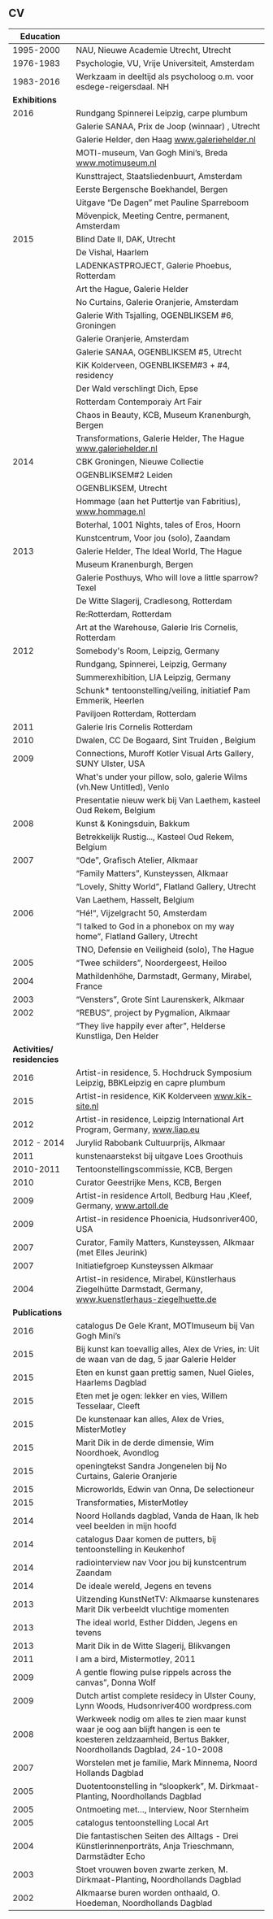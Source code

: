 ## CV


Education  | |
--------- | ---------
1995-2000 |	NAU, Nieuwe Academie Utrecht, Utrecht 
1976-1983 |	Psychologie, VU, Vrije Universiteit, Amsterdam 
1983-2016 |	Werkzaam in deeltijd als psycholoog o.m. voor esdege-reigersdaal. NH
**Exhibitions**  | 
2016 | Rundgang Spinnerei Leipzig, carpe plumbum
	 | Galerie SANAA, Prix de Joop (winnaar) , Utrecht
	 | Galerie Helder, den Haag www.galeriehelder.nl
	 | MOTI-museum, Van Gogh Mini’s, Breda www.motimuseum.nl
	 | Kunsttraject, Staatsliedenbuurt, Amsterdam
	 | Eerste Bergensche Boekhandel, Bergen
	 | Uitgave “De Dagen” met Pauline Sparreboom
	 | Mövenpick, Meeting Centre, permanent, Amsterdam
2015 | Blind Date II, DAK, Utrecht
	 | De Vishal, Haarlem
	 | LADENKASTPROJECT, Galerie Phoebus, Rotterdam
	 | Art the Hague, Galerie Helder
	 | No Curtains, Galerie Oranjerie, Amsterdam
	 | Galerie With Tsjalling, OGENBLIKSEM #6, Groningen
	 | Galerie Oranjerie, Amsterdam
	 | Galerie SANAA, OGENBLIKSEM #5, Utrecht
	 | KiK Kolderveen, OGENBLIKSEM#3 + #4, residency
	 | Der Wald verschlingt Dich, Epse
	 | Rotterdam Contemporaiy Art Fair
	 | Chaos in Beauty, KCB, Museum Kranenburgh, Bergen
	 | Transformations, Galerie Helder, The Hague www.galeriehelder.nl 
2014 	| CBK Groningen, Nieuwe Collectie
	| OGENBLIKSEM#2 Leiden
	| OGENBLIKSEM, Utrecht
	| Hommage (aan het Puttertje van Fabritius), www.hommage.nl
	| Boterhal, 1001 Nights, tales of Eros, Hoorn
	| Kunstcentrum, Voor jou (solo), Zaandam
2013 	| Galerie Helder, The Ideal World, The Hague
	| Museum Kranenburgh, Bergen
	| Galerie Posthuys, Who will love a little sparrow? Texel
	| De Witte Slagerij, Cradlesong, Rotterdam
	| Re:Rotterdam, Rotterdam
	| Art at the Warehouse, Galerie Iris Cornelis, Rotterdam
2012 	| Somebody's Room, Leipzig, Germany
	| Rundgang, Spinnerei, Leipzig, Germany
	| Summerexhibition, LIA Leipzig, Germany
	| Schunk* tentoonstelling/veiling, initiatief Pam Emmerik, Heerlen
	| Paviljoen Rotterdam, Rotterdam
2011 	| Galerie Iris Cornelis Rotterdam 
2010 	| Dwalen, CC De Bogaard, Sint Truiden , Belgium 
2009 	| Connections, Muroff Kotler Visual Arts Gallery, SUNY Ulster, USA
	| What's under your pillow, solo, galerie Wilms (vh.New Untitled), Venlo 
	| Presentatie nieuw werk bij Van Laethem, kasteel Oud Rekem, Belgium	
2008 	| Kunst & Koningsduin, Bakkum
	| Betrekkelijk Rustig..., Kasteel Oud Rekem, Belgium 
2007 	| “Ode”, Grafisch Atelier, Alkmaar
	| “Family Matters”, Kunsteyssen, Alkmaar
	| “Lovely, Shitty World”, Flatland Gallery, Utrecht
	| Van Laethem, Hasselt, Belgium 
2006 	| “Hé!“, Vijzelgracht 50, Amsterdam
	| “I talked to God in a phonebox on my way home”, Flatland Gallery, Utrecht
	| TNO, Defensie en Veiligheid (solo), The Hague
2005 	| 	“Twee schilders”, Noordergeest, Heiloo
2004 	| Mathildenhöhe, Darmstadt, Germany, Mirabel, France
2003 	| “Vensters”, Grote Sint Laurenskerk, Alkmaar
2002 	| “REBUS”, project by Pygmalion, Alkmaar
	| “They live happily ever after”, Helderse Kunstliga, Den Helder
**Activities/ residencies** |
2016 | Artist-in residence, 5. Hochdruck Symposium Leipzig, BBKLeipzig en capre plumbum
2015 | Artist-in residence, KiK Kolderveen  www.kik-site.nl 
2012 | Artist-in residence, Leipzig International Art Program, Germany,  www.liap.eu 
2012 - 2014 | Jurylid Rabobank Cultuurprijs, Alkmaar 
2011 | kunstenaarstekst bij uitgave Loes Groothuis 
2010-2011 |	Tentoonstellingscommissie, KCB, Bergen
2010 | Curator Geestrijke Mens, KCB, Bergen
2009 | Artist-in residence Artoll, Bedburg Hau ,Kleef, Germany, www.artoll.de 
2009 | Artist-in residence Phoenicia, Hudsonriver400, USA
2007 | Curator, Family Matters, Kunsteyssen, Alkmaar (met Elles Jeurink)
2007 | Initiatiefgroep Kunsteyssen Alkmaar
2004 | Artist-in residence, Mirabel, Künstlerhaus Ziegelhütte Darmstadt, Germany,  www.kuenstlerhaus-ziegelhuette.de 
**Publications** |
2016 | catalogus De Gele Krant, MOTImuseum bij Van Gogh Mini’s
2015 | Bij kunst kan toevallig alles, Alex de Vries, in: Uit de waan van de dag, 5 jaar Galerie Helder
2015 | Eten en kunst gaan prettig samen, Nuel Gieles, Haarlems Dagblad
2015 | Eten met je ogen: lekker en vies, Willem Tesselaar, Cleeft 
2015 | De kunstenaar kan alles, Alex de Vries, MisterMotley
2015 | Marit Dik in de derde dimensie, Wim Noordhoek, Avondlog
2015 | openingtekst Sandra Jongenelen bij No Curtains, Galerie Oranjerie
2015 | Microworlds, Edwin van Onna, De selectioneur 
2015 | Transformaties, MisterMotley
2014 | Noord Hollands dagblad, Vanda de Haan, Ik heb veel beelden in mijn hoofd 
2014 | catalogus Daar komen de putters, bij tentoonstelling in Keukenhof
2014 | radiointerview nav Voor jou bij kunstcentrum Zaandam 
2014 | De ideale wereld, Jegens en tevens
2013 | Uitzending KunstNetTV: Alkmaarse kunstenares Marit Dik verbeeldt vluchtige momenten 
2013 | The ideal world, Esther Didden, Jegens en tevens 
2013 | Marit Dik in de Witte Slagerij, Blikvangen
2011 | I am a bird, Mistermotley, 2011
2009 | A gentle flowing pulse rippels across the canvas”, Donna Wolf
2009 | Dutch artist complete residecy in Ulster Couny, Lynn Woods, Hudsonriver400 wordpress.com
2008 | Werkweek nodig om alles te zien maar kunst waar je oog aan blijft hangen is een te koesteren zeldzaamheid, Bertus Bakker, Noordhollands Dagblad, 24-10-2008
2007 | Worstelen met je familie, Mark Minnema, Noord Hollands Dagblad
2005 | Duotentoonstelling in “sloopkerk”, M. Dirkmaat-Planting, Noordhollands Dagblad
2005 | Ontmoeting met…, Interview, Noor Sternheim
2005 | catalogus tentoonstelling Local Art
2004 | Die fantastischen Seiten des Alltags - Drei Künstlerinnenporträts, Anja Trieschmann, Darmstädter Echo
2003 | Stoet vrouwen boven zwarte zerken, M. Dirkmaat-Planting, Noordhollands Dagblad
2002 | Alkmaarse buren worden onthaald, O. Hoedeman, Noordhollands Dagblad



